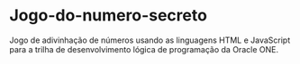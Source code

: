 # Jogo-do-numero-secreto
Jogo de adivinhação de números usando as linguagens HTML e JavaScript para a trilha de desenvolvimento lógica de programação da Oracle ONE.
